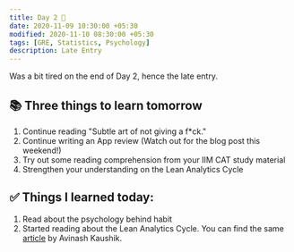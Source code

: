 ```yaml
---
title: Day 2 🍎
date: 2020-11-09 10:30:00 +05:30
modified: 2020-11-10 08:30:00 +05:30
tags: [GRE, Statistics, Psychology]
description: Late Entry
---
```


Was a bit tired on the end of Day 2, hence the late entry.

## 📚 Three things to learn tomorrow

1. Continue reading "Subtle art of not giving a f*ck."
2. Continue writing an App review (Watch out for the blog post this weekend!)
3. Try out some reading comprehension from your IIM CAT study material
4. Strengthen your understanding on the Lean Analytics Cycle

## ✅ Things I learned today:

1. Read about the psychology behind habit
2. Started reading about the Lean Analytics Cycle. You can find the same <a href="https://www.kaushik.net/avinash/lean-analytics-cycle-metrics-hypothesis-experiment-act/" target="_blank" rel="noopener">article</a> by Avinash Kaushik.